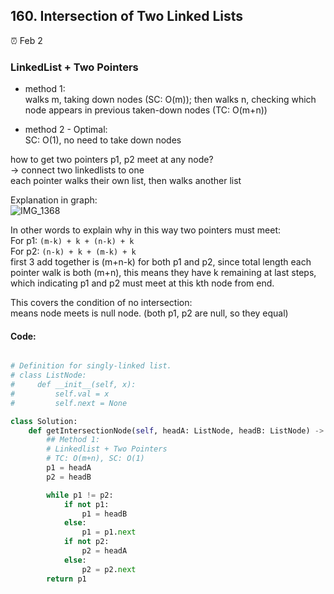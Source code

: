 ## 160. Intersection of Two Linked Lists

:alarm_clock: Feb 2

### LinkedList + Two Pointers

- method 1:\
walks m, taking down nodes (SC: O(m)); then walks n, checking which node appears in previous taken-down nodes (TC: O(m+n))

- method 2 - Optimal:\
SC: O(1), no need to take down nodes

how to get two pointers p1, p2 meet at any node?\
-> connect two linkedlists to one\
each pointer walks their own list, then walks another list

Explanation in graph:\
![IMG_1368](https://user-images.githubusercontent.com/51430523/216388937-6a5dd1c9-0e0c-4513-9de2-c8ff91d645a4.jpg)

In other words to explain why in this way two pointers must meet:\
For p1: `(m-k) + k + (n-k) + k`\
For p2: `(n-k) + k + (m-k) + k`\
first 3 add together is (m+n-k) for both p1 and p2, since total length each pointer walk is both (m+n), this means they have k remaining at last steps,
which indicating p1 and p2 must meet at this kth node from end.

This covers the condition of no intersection:\
means node meets is null node. (both p1, p2 are null, so they equal)

#### Code:
```python

# Definition for singly-linked list.
# class ListNode:
#     def __init__(self, x):
#         self.val = x
#         self.next = None

class Solution:
    def getIntersectionNode(self, headA: ListNode, headB: ListNode) -> Optional[ListNode]:
        ## Method 1:
        # Linkedlist + Two Pointers
        # TC: O(m+n), SC: O(1)
        p1 = headA
        p2 = headB

        while p1 != p2:
            if not p1:
                p1 = headB
            else:
                p1 = p1.next
            if not p2:
                p2 = headA
            else:
                p2 = p2.next
        return p1 

```

